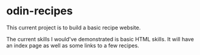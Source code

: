 # odin-recipes

This current project is to build a basic recipe website. 

The current skills I would've demonstrated is basic HTML skills. It will have an index page as well as some links to a few recipes. 